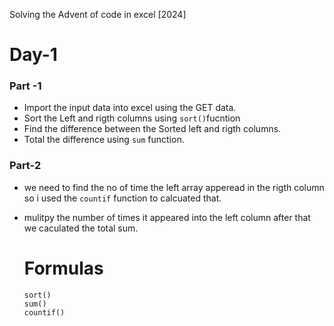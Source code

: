 Solving the Advent of code in excel [2024]

# Day-1
### Part -1
- Import the input data into excel using the GET data.
- Sort the Left and rigth columns using 
`sort()`fucntion 
- Find the difference between the Sorted left and rigth columns.
- Total the difference using `sum` function.

### Part-2
- we need to find the no of time the left array apperead in the rigth column so i used the `countif` function to calcuated that.
- mulitpy the number of times it appeared into the left column after that we caculated the total sum.

  # Formulas
  ```
  sort()
  sum()
  countif()
  
  ```
